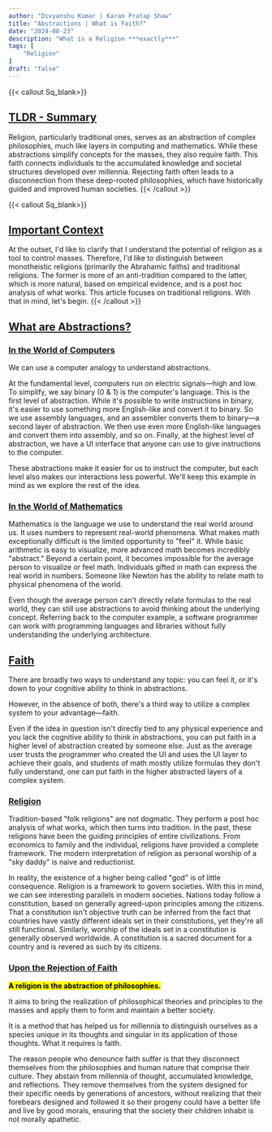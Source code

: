 ```yaml
---
author: "Divyanshu Kumar | Karan Pratap Shaw"
title: "Abstractions | What is Faith?"
date: "2024-08-23"
description: "What is a Religion ***exactly***"
tags: [
    "Religion"
]
draft: "false"
---
```


{{< callout Sq_blank>}}
## <u>TLDR - Summary</u>
Religion, particularly traditional ones, serves as an abstraction of complex philosophies, much like layers in computing and mathematics. While these abstractions simplify concepts for the masses, they also require faith. This faith connects individuals to the accumulated knowledge and societal structures developed over millennia. Rejecting faith often leads to a disconnection from these deep-rooted philosophies, which have historically guided and improved human societies.
{{< /callout >}}

{{< callout Sq_blank>}}
## <u>Important Context</u>

At the outset, I'd like to clarify that I understand the potential of religion as a tool to control masses. Therefore, I'd like to distinguish between monotheistic religions (primarily the Abrahamic faiths) and traditional religions. The former is more of an anti-tradition compared to the latter, which is more natural, based on empirical evidence, and is a post hoc analysis of what works. This article focuses on traditional religions. With that in mind, let's begin.
{{< /callout >}}

## <u>What are Abstractions?</u>

### <u>In the World of Computers</u>

We can use a computer analogy to understand abstractions.

At the fundamental level, computers run on electric signals—high and low. To simplify, we say binary (0 & 1) is the computer's language. This is the first level of abstraction. While it's possible to write instructions in binary, it's easier to use something more English-like and convert it to binary. So we use assembly languages, and an assembler converts them to binary—a second layer of abstraction. We then use even more English-like languages and convert them into assembly, and so on. Finally, at the highest level of abstraction, we have a UI interface that anyone can use to give instructions to the computer.

These abstractions make it easier for us to instruct the computer, but each level also makes our interactions less powerful. We'll keep this example in mind as we explore the rest of the idea.

### <u>In the World of Mathematics</u>

Mathematics is the language we use to understand the real world around us. It uses numbers to represent real-world phenomena. What makes math exceptionally difficult is the limited opportunity to "feel" it. While basic arithmetic is easy to visualize, more advanced math becomes incredibly "abstract." Beyond a certain point, it becomes impossible for the average person to visualize or feel math. Individuals gifted in math can express the real world in numbers. Someone like Newton has the ability to relate math to physical phenomena of the world.

Even though the average person can't directly relate formulas to the real world, they can still use abstractions to avoid thinking about the underlying concept. Referring back to the computer example, a software programmer can work with programming languages and libraries without fully understanding the underlying architecture.

## <u>Faith</u>

There are broadly two ways to understand any topic: you can feel it, or it's down to your cognitive ability to think in abstractions.

However, in the absence of both, there's a third way to utilize a complex system to your advantage—faith.

Even if the idea in question isn't directly tied to any physical experience and you lack the cognitive ability to think in abstractions, you can put faith in a higher level of abstraction created by someone else. Just as the average user trusts the programmer who created the UI and uses the UI layer to achieve their goals, and students of math mostly utilize formulas they don't fully understand, one can put faith in the higher abstracted layers of a complex system.

### <u>Religion</u>

Tradition-based "folk religions" are not dogmatic. They perform a post hoc analysis of what works, which then turns into tradition. In the past, these religions have been the guiding principles of entire civilizations. From economics to family and the individual, religions have provided a complete framework. The modern interpretation of religion as personal worship of a "sky daddy" is naive and reductionist.

In reality, the existence of a higher being called "god" is of little consequence. Religion is a framework to govern societies. With this in mind, we can see interesting parallels in modern societies. Nations today follow a constitution, based on generally agreed-upon principles among the citizens. That a constitution isn't objective truth can be inferred from the fact that countries have vastly different ideals set in their constitutions, yet they're all still functional. Similarly, worship of the ideals set in a constitution is generally observed worldwide. A constitution is a sacred document for a country and is revered as such by its citizens.

### <u>Upon the Rejection of Faith</u>

**<mark>A religion is the abstraction of philosophies.</mark>**

It aims to bring the realization of philosophical theories and principles to the masses and apply them to form and maintain a better society.

It is a method that has helped us for millennia to distinguish ourselves as a species unique in its thoughts and singular in its application of those thoughts. What it requires is faith.

The reason people who denounce faith suffer is that they disconnect themselves from the philosophies and human nature that comprise their culture. They abstain from millennia of thought, accumulated knowledge, and reflections. They remove themselves from the system designed for their specific needs by generations of ancestors, without realizing that their forebears designed and followed it so their progeny could have a better life and live by good morals, ensuring that the society their children inhabit is not morally apathetic.